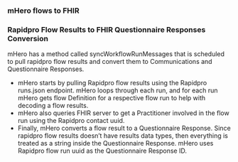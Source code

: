 ### mHero flows to FHIR

### Rapidpro Flow Results to FHIR Questionnaire Responses Conversion

mHero has a method called syncWorkflowRunMessages that is scheduled to pull rapidpro flow results and convert them to Communications and Questionnaire Responses. 

* mHero starts by pulling Rapidpro flow results using the Rapidpro runs.json endpoint. mHero loops through each run, and for each run mHero gets flow Definition for a respective flow run to help with decoding a flow results. 
* mHero also queries FHIR server to get a Practitioner involved in the flow run using the Rapidpro contact uuid. 
* Finally, mHero converts a flow result to a Questionnaire Response. Since rapidpro flow results doesn’t have results data types, then everything is treated as a string inside the Questionnaire Response. mHero uses Rapidpro flow run uuid as the Questionnaire Response ID.



